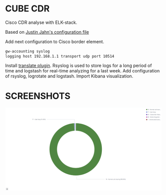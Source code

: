 # CUBE CDR
Cisco CDR analyse with ELK-stack. 

Based on [Justin Jahn's configuration file](https://gist.github.com/justinjahn/85305bc7b7df9a6412baedce5f1a0ece)

Add next configuration to Cisco border element.
```
gw-accounting syslog
logging host 192.168.1.1 transport udp port 10514
```
Install [translate plugin](https://www.elastic.co/guide/en/logstash/current/plugins-filters-translate.html).
Rsyslog is used to store logs for a long period of time and logstash for real-time analyzing for a last week.
Add configuration of rsyslog, logrotate and logstash. 
Import Kibana visualization.

# SCREENSHOTS

![Visualize](visualize.png?raw=true "Visualize")

